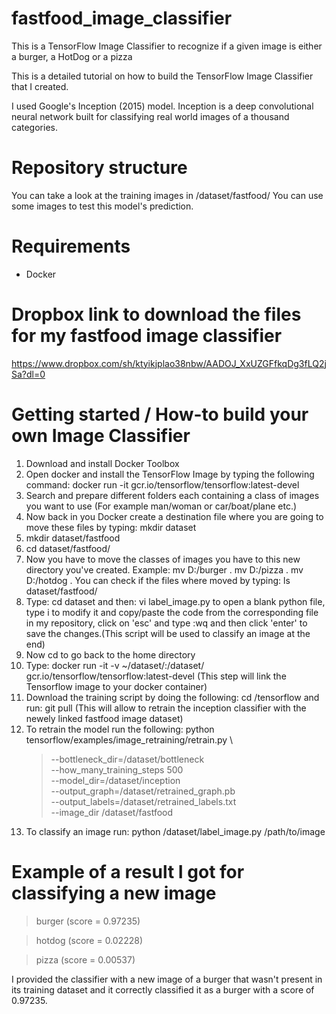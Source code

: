 # fastfood_image_classifier
This is a TensorFlow Image Classifier to recognize if a given image is either a burger, a HotDog or a pizza

This is a detailed tutorial on how to build the TensorFlow Image Classifier that I created.

I used Google's Inception (2015) model. Inception is a deep convolutional neural network built for classifying real world images of a thousand categories.

# Repository structure
You can take a look at the training images in /dataset/fastfood/
You can use some images to test this model's prediction. 
# Requirements
* Docker
# Dropbox link to download the files for my fastfood image classifier
https://www.dropbox.com/sh/ktyikjplao38nbw/AADOJ_XxUZGFfkqDg3fLQ2jSa?dl=0
# Getting started / How-to build your own Image Classifier
1. Download and install Docker Toolbox
2. Open docker and install the TensorFlow Image by typing the following command: docker run -it gcr.io/tensorflow/tensorflow:latest-devel
3. Search and prepare different folders each containing a class of images you want to use (For example man/woman or car/boat/plane etc.)
4. Now back in you Docker create a destination file where you are going to move these files by typing: mkdir dataset
5. mkdir dataset/fastfood
6. cd dataset/fastfood/
7. Now you have to move the classes of images you have to this new directory you've created.
Example: mv D:/burger .
         mv D:/pizza .
         mv D:/hotdog .
   You can check if the files where moved by typing: ls dataset/fastfood/
8. Type: cd dataset and then: vi label_image.py to open a blank python file, type i to modify it and copy/paste the code from the corresponding file in my repository, click on 'esc' and type :wq and then click 'enter' to save the changes.(This script will be used to classify an image at the end)
9. Now cd to go back to the home directory
10. Type: docker run -it -v ~/dataset/:/dataset/ gcr.io/tensorflow/tensorflow:latest-devel (This step will link the Tensorflow image to your docker container)
11. Download the training script by doing the following: cd /tensorflow and run: git pull (This will allow to retrain the inception classifier with the newely linked fastfood image dataset)
12. To retrain the model run the following:
    python tensorflow/examples/image_retraining/retrain.py \
    > --bottleneck_dir=/dataset/bottleneck \
    > --how_many_training_steps 500 \
    > --model_dir=/dataset/inception \
    > --output_graph=/dataset/retrained_graph.pb \
    > --output_labels=/dataset/retrained_labels.txt \
    > --image_dir /dataset/fastfood
13. To classify an image run: python /dataset/label_image.py /path/to/image    

# Example of a result I got for classifying a new image
  > burger (score = 0.97235)
  
  > hotdog (score = 0.02228)
  
  > pizza (score = 0.00537)
  
  I provided the classifier with a new image of a burger that wasn't present in its training dataset and it correctly classified it as a burger with a score of 0.97235.
